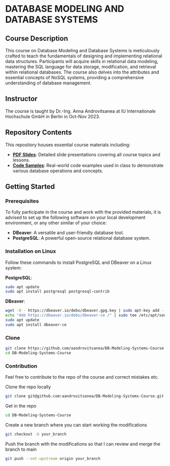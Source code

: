# DATABASE MODELING AND DATABASE SYSTEMS

## Course Description
This course on Database Modeling and Database Systems is meticulously crafted to teach the fundamentals of designing and implementing relational data structures. Participants will acquire skills in relational data modeling, mastering the SQL language for data storage, modification, and retrieval within relational databases. The course also delves into the attributes and essential concepts of NoSQL systems, providing a comprehensive understanding of database management.

## Instructor
The course is taught by Dr.-Ing. Anna Androvitsanea at IU Internationale Hochschule GmbH in Berlin in Oct-Nov 2023.

## Repository Contents
This repository houses essential course materials including:

- **[PDF Slides](slides)**: Detailed slide presentations covering all course topics and lessons.
- **[Code Samples](code)**: Real-world code examples used in class to demonstrate various database operations and concepts.

## Getting Started

### Prerequisites
To fully participate in the course and work with the provided materials, it is advised to set up the following software on your local development environment, or any other similar of your choice:

- **DBeaver**: A versatile and user-friendly database tool.
- **PostgreSQL**: A powerful open-source relational database system.

### Installation on Linux
Follow these commands to install PostgreSQL and DBeaver on a Linux system:

**PostgreSQL**:
```sh
sudo apt update
sudo apt install postgresql postgresql-contrib
```

**DBeaver**:
```sh
wget -O - https://dbeaver.io/debs/dbeaver.gpg.key | sudo apt-key add -
echo "deb https://dbeaver.io/debs/dbeaver-ce /" | sudo tee /etc/apt/sources.list.d/dbeaver.list
sudo apt update
sudo apt install dbeaver-ce
```

### Clone
```sh
git clone https://github.com/aandrovitsanea/DB-Modeling-Systems-Course
cd DB-Modeling-Systems-Course
```

### Contribution
Feel free to contribute to the repo of the course and correct mistakes etc.
 
Clone the repo locally
```sh
git clone git@github.com:aandrovitsanea/DB-Modeling-Systems-Course.git
```

Get in the repo
```sh
cd DB-Modeling-Systems-Course
```
 
 
Create a new branch where you can start working the modifications
```sh
git checkout -b your_branch
```
 
Push the branch with the modifications so that I can review and merge the branch to main
```sh
git push --set-upstream origin your_branch
```
